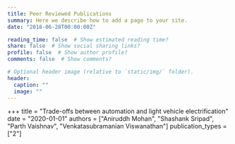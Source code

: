 ```yaml
---
title: Peer Reviewed Publications
summary: Here we describe how to add a page to your site.
date: "2018-06-28T00:00:00Z"

reading_time: false  # Show estimated reading time?
share: false  # Show social sharing links?
profile: false  # Show author profile?
comments: false  # Show comments?

# Optional header image (relative to `static/img/` folder).
header:
  caption: ""
  image: ""
---
```


+++
title = "Trade-offs between automation and light vehicle electrification"
date = "2020-01-01"
authors = ["Aniruddh Mohan", "Shashank Sripad", "Parth Vaishnav", "Venkatasubramanian Viswanathan"]
publication_types = ["2"]
